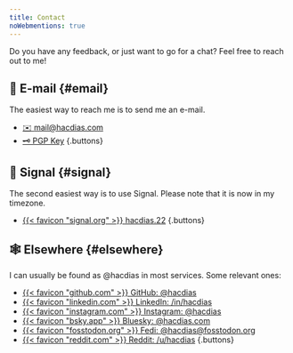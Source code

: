 ```yaml
---
title: Contact
noWebmentions: true
---
```


Do you have any feedback, or just want to go for a chat? Feel free to reach out to me!

<!--more-->

## 📧 E-mail {#email}

The easiest way to reach me is to send me an e-mail.

- [✉️ mail@hacdias.com](mailto:mail@hacdias.com)
- [🗝 PGP Key](/pubkey.asc)
{.buttons}

## 💬 Signal {#signal}

The second easiest way is to use Signal. <span class='dn' id='timezone-note'>Please note that it is now <time></time> in my timezone.</span>

- [{{< favicon "signal.org" >}} hacdias.22](https://signal.me/#eu/3hipC8LRH2b1TEsjWGQzg0QoXDV2cuf6yJjSWWlPHOVIoXvwoPJPR6hFbOYLy1II)
{.buttons}

## 🕸️ Elsewhere {#elsewhere}

I can usually be found as @hacdias in most services. Some relevant ones:

- [{{< favicon "github.com" >}} GitHub: @hacdias](https://github.com/hacdias)
- [{{< favicon "linkedin.com" >}} LinkedIn: /in/hacdias](https://linkedin.com/in/hacdias)
- [{{< favicon "instagram.com" >}} Instagram: @hacdias](https://instagram.com/hacdias)
- [{{< favicon "bsky.app" >}} Bluesky: @hacdias.com](https://bsky.app/profile/hacdias.com)
- [{{< favicon "fosstodon.org" >}} Fedi: @hacdias@fosstodon.org](https://fosstodon.org/@hacdias)
- [{{< favicon "reddit.com" >}} Reddit: /u/hacdias](https://reddit.com/u/hacdias)
{.buttons}
